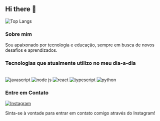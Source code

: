 ## Hi there 👋

![Top Langs](https://github-readme-stats.vercel.app/api/top-langs/?username=Lipao12&layout=compact&theme=dracula)

### Sobre mim
Sou apaixonado por tecnologia e educação, sempre em busca de novos desafios e aprendizados.

### Tecnologias que atualmente utilizo no meu dia-a-dia
<div style="display: inline_block"><br>
  <img align="center" alt="javascript" src="https://img.shields.io/badge/JavaScript-323330?style=for-the-badge&logo=javascript&logoColor=F7DF1E"/>
  <img align="center" alt="node js" src="https://img.shields.io/badge/Node.js-43853D?style=for-the-badge&logo=node.js&logoColor=white"/>
  <img align="center" alt="react" src="https://img.shields.io/badge/React-20232A?style=for-the-badge&logo=react&logoColor=61DAFB"/>
  <img align="center" alt="typescript" src="https://img.shields.io/badge/TypeScript-007ACC?style=for-the-badge&logo=typescript&logoColor=white"/>
  <img align="center" alt="python" src="https://img.shields.io/badge/Python-14354C?style=for-the-badge&logo=python&logoColor=white"/>
</div>

### Entre em Contato
[![Instagram](https://img.shields.io/badge/Instagram-E4405F?style=for-the-badge&logo=instagram&logoColor=white)](https://www.instagram.com/filipe.1212/)


Sinta-se à vontade para entrar em contato comigo através do Instagram!


<!--
**Lipao12/Lipao12** is a ✨ _special_ ✨ repository because its `README.md` (this file) appears on your GitHub profile.

Here are some ideas to get you started:

- 🔭 I’m currently working on ...
- 🌱 I’m currently learning ...
- 👯 I’m looking to collaborate on ...
- 🤔 I’m looking for help with ...
- 💬 Ask me about ...
- 📫 How to reach me: ...
- 😄 Pronouns: ...
- ⚡ Fun fact: ...
-->
